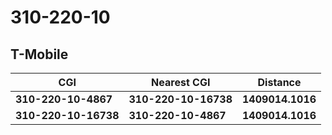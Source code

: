 # 310-220-10
## T-Mobile


| CGI | Nearest CGI | Distance |
|-----|-------------|----------|
| **310-220-10-4867** | **310-220-10-16738** | **1409014.1016** |
| **310-220-10-16738** | **310-220-10-4867** | **1409014.1016** |
